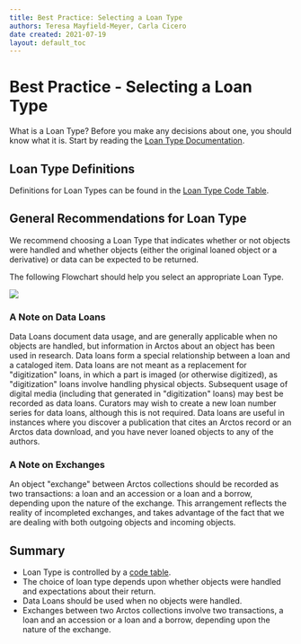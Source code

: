 ```yaml
---
title: Best Practice: Selecting a Loan Type
authors: Teresa Mayfield-Meyer, Carla Cicero
date created: 2021-07-19
layout: default_toc
---
```


# Best Practice - Selecting a Loan Type 

What is a Loan Type? Before you make any decisions about one, you should know what it is. Start by reading the [Loan Type Documentation](https://handbook.arctosdb.org/documentation/loans.html#type).

## Loan Type Definitions

Definitions for Loan Types can be found in the [Loan Type Code Table](http://arctos.database.museum/info/ctDocumentation.cfm?table=CTLOAN_TYPE).

## General Recommendations for Loan Type 

We recommend choosing a Loan Type that indicates whether or not objects were handled and whether objects (either the original loaned object or a derivative) or data can be expected to be returned. 

The following Flowchart should help you select an appropriate Loan Type.

![](https://raw.githubusercontent.com/ArctosDB/documentation-wiki/gh-pages/images/best_practices/Guide%20to%20Arctos%20Loan%20Types.jpg)

### A Note on Data Loans

Data Loans document data usage, and are generally applicable when no objects are handled, but information in Arctos about an object has been used in research. Data loans form a special relationship between a loan and a cataloged item. Data loans are not meant as a replacement for "digitization" loans, in which a part is imaged (or otherwise digitized), as "digitization" loans involve handling physical objects. Subsequent usage of digital media (including that generated in "digitization" loans) may best be recorded as data loans. Curators may wish to create a new loan number series for data loans, although this is not required. Data loans are useful in instances where you discover a publication that cites an Arctos record or an Arctos data download, and you have never loaned objects to any of the authors.

### A Note on Exchanges

An object "exchange" between Arctos collections should be recorded as two transactions: a loan and an accession or a loan and a borrow, depending upon the nature of the exchange. This arrangement reflects the reality of incompleted exchanges, and takes advantage of the fact that we are dealing with both outgoing objects and incoming objects. 

## Summary

 - Loan Type is controlled by a [code table](http://arctos.database.museum/info/ctDocumentation.cfm?table=CTLOAN_TYPE).
 - The choice of loan type depends upon whether objects were handled and expectations about their return. 
 - Data Loans should be used when no objects were handled.
 - Exchanges between two Arctos collections involve two transactions, a loan and an accession or a loan and a borrow, depending upon the nature of the exchange.
 
 [//]: # (See https://github.com/ArctosDB/documentation-wiki/issues/214)